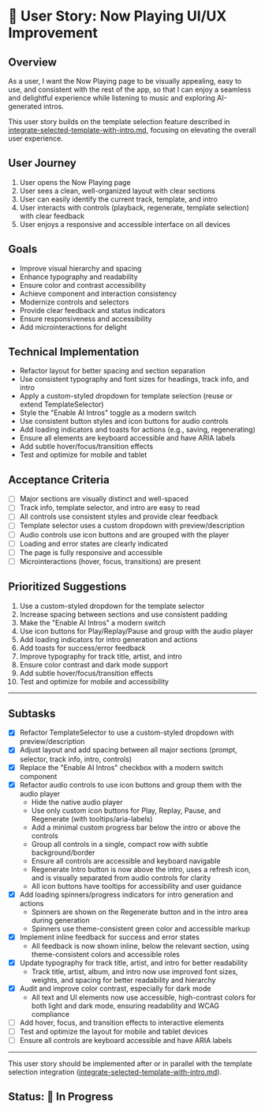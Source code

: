 # 🎵 User Story: Now Playing UI/UX Improvement

## Overview
As a user, I want the Now Playing page to be visually appealing, easy to use, and consistent with the rest of the app, so that I can enjoy a seamless and delightful experience while listening to music and exploring AI-generated intros.

This user story builds on the template selection feature described in [integrate-selected-template-with-intro.md](./integrate-selected-template-with-intro.md), focusing on elevating the overall user experience.

## User Journey
1. User opens the Now Playing page
2. User sees a clean, well-organized layout with clear sections
3. User can easily identify the current track, template, and intro
4. User interacts with controls (playback, regenerate, template selection) with clear feedback
5. User enjoys a responsive and accessible interface on all devices

## Goals
- Improve visual hierarchy and spacing
- Enhance typography and readability
- Ensure color and contrast accessibility
- Achieve component and interaction consistency
- Modernize controls and selectors
- Provide clear feedback and status indicators
- Ensure responsiveness and accessibility
- Add microinteractions for delight

## Technical Implementation
- Refactor layout for better spacing and section separation
- Use consistent typography and font sizes for headings, track info, and intro
- Apply a custom-styled dropdown for template selection (reuse or extend TemplateSelector)
- Style the "Enable AI Intros" toggle as a modern switch
- Use consistent button styles and icon buttons for audio controls
- Add loading indicators and toasts for actions (e.g., saving, regenerating)
- Ensure all elements are keyboard accessible and have ARIA labels
- Add subtle hover/focus/transition effects
- Test and optimize for mobile and tablet

## Acceptance Criteria
- [ ] Major sections are visually distinct and well-spaced
- [ ] Track info, template selector, and intro are easy to read
- [ ] All controls use consistent styles and provide clear feedback
- [ ] Template selector uses a custom dropdown with preview/description
- [ ] Audio controls use icon buttons and are grouped with the player
- [ ] Loading and error states are clearly indicated
- [ ] The page is fully responsive and accessible
- [ ] Microinteractions (hover, focus, transitions) are present

## Prioritized Suggestions
1. Use a custom-styled dropdown for the template selector
2. Increase spacing between sections and use consistent padding
3. Make the "Enable AI Intros" a modern switch
4. Use icon buttons for Play/Replay/Pause and group with the audio player
5. Add loading indicators for intro generation and actions
6. Add toasts for success/error feedback
7. Improve typography for track title, artist, and intro
8. Ensure color contrast and dark mode support
9. Add subtle hover/focus/transition effects
10. Test and optimize for mobile and accessibility

---

## Subtasks
- [x] Refactor TemplateSelector to use a custom-styled dropdown with preview/description
- [x] Adjust layout and add spacing between all major sections (prompt, selector, track info, intro, controls)
- [x] Replace the "Enable AI Intros" checkbox with a modern switch component
- [x] Refactor audio controls to use icon buttons and group them with the audio player
    - Hide the native audio player
    - Use only custom icon buttons for Play, Replay, Pause, and Regenerate (with tooltips/aria-labels)
    - Add a minimal custom progress bar below the intro or above the controls
    - Group all controls in a single, compact row with subtle background/border
    - Ensure all controls are accessible and keyboard navigable
    - Regenerate Intro button is now above the intro, uses a refresh icon, and is visually separated from audio controls for clarity
    - All icon buttons have tooltips for accessibility and user guidance
- [x] Add loading spinners/progress indicators for intro generation and actions
    - Spinners are shown on the Regenerate button and in the intro area during generation
    - Spinners use theme-consistent green color and accessible markup
- [x] Implement inline feedback for success and error states
    - All feedback is now shown inline, below the relevant section, using theme-consistent colors and accessible roles
- [x] Update typography for track title, artist, and intro for better readability
    - Track title, artist, album, and intro now use improved font sizes, weights, and spacing for better readability and hierarchy
- [x] Audit and improve color contrast, especially for dark mode
    - All text and UI elements now use accessible, high-contrast colors for both light and dark mode, ensuring readability and WCAG compliance
- [ ] Add hover, focus, and transition effects to interactive elements
- [ ] Test and optimize the layout for mobile and tablet devices
- [ ] Ensure all controls are keyboard accessible and have ARIA labels

---

This user story should be implemented after or in parallel with the template selection integration ([integrate-selected-template-with-intro.md](./integrate-selected-template-with-intro.md)).

## Status: 🚧 In Progress
